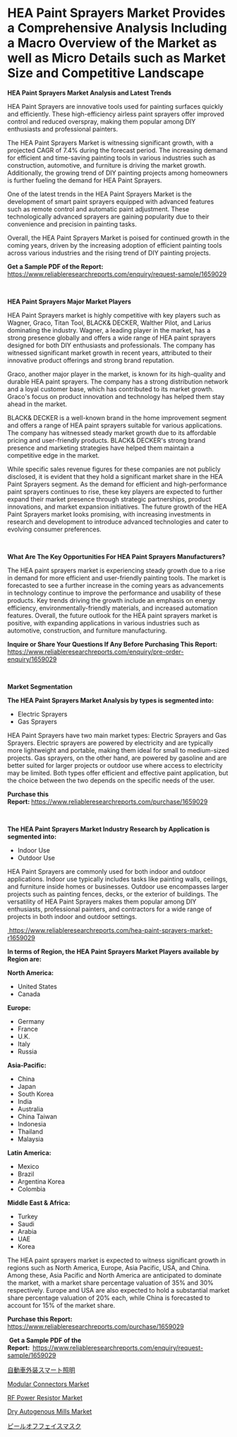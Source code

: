 <p><h1>HEA Paint Sprayers Market Provides a Comprehensive Analysis Including a Macro Overview of the Market as well as Micro Details such as Market Size and Competitive Landscape</h1></p><p><strong>HEA Paint Sprayers Market Analysis and Latest Trends</strong></p>
<p><p>HEA Paint Sprayers are innovative tools used for painting surfaces quickly and efficiently. These high-efficiency airless paint sprayers offer improved control and reduced overspray, making them popular among DIY enthusiasts and professional painters.</p><p>The HEA Paint Sprayers Market is witnessing significant growth, with a projected CAGR of 7.4% during the forecast period. The increasing demand for efficient and time-saving painting tools in various industries such as construction, automotive, and furniture is driving the market growth. Additionally, the growing trend of DIY painting projects among homeowners is further fueling the demand for HEA Paint Sprayers.</p><p>One of the latest trends in the HEA Paint Sprayers Market is the development of smart paint sprayers equipped with advanced features such as remote control and automatic paint adjustment. These technologically advanced sprayers are gaining popularity due to their convenience and precision in painting tasks.</p><p>Overall, the HEA Paint Sprayers Market is poised for continued growth in the coming years, driven by the increasing adoption of efficient painting tools across various industries and the rising trend of DIY painting projects.</p></p>
<p><strong>Get a Sample PDF of the Report:&nbsp;</strong> <a href="https://www.reliableresearchreports.com/enquiry/request-sample/1659029">https://www.reliableresearchreports.com/enquiry/request-sample/1659029</a></p>
<p>&nbsp;</p>
<p><strong>HEA Paint Sprayers Major Market Players</strong></p>
<p><p>HEA Paint Sprayers market is highly competitive with key players such as Wagner, Graco, Titan Tool, BLACK& DECKER, Walther Pilot, and Larius dominating the industry. Wagner, a leading player in the market, has a strong presence globally and offers a wide range of HEA paint sprayers designed for both DIY enthusiasts and professionals. The company has witnessed significant market growth in recent years, attributed to their innovative product offerings and strong brand reputation.</p><p>Graco, another major player in the market, is known for its high-quality and durable HEA paint sprayers. The company has a strong distribution network and a loyal customer base, which has contributed to its market growth. Graco's focus on product innovation and technology has helped them stay ahead in the market.</p><p>BLACK& DECKER is a well-known brand in the home improvement segment and offers a range of HEA paint sprayers suitable for various applications. The company has witnessed steady market growth due to its affordable pricing and user-friendly products. BLACK& DECKER's strong brand presence and marketing strategies have helped them maintain a competitive edge in the market.</p><p>While specific sales revenue figures for these companies are not publicly disclosed, it is evident that they hold a significant market share in the HEA Paint Sprayers segment. As the demand for efficient and high-performance paint sprayers continues to rise, these key players are expected to further expand their market presence through strategic partnerships, product innovations, and market expansion initiatives. The future growth of the HEA Paint Sprayers market looks promising, with increasing investments in research and development to introduce advanced technologies and cater to evolving consumer preferences.</p></p>
<p>&nbsp;</p>
<p><strong>What Are The Key Opportunities For HEA Paint Sprayers Manufacturers?</strong></p>
<p><p>The HEA paint sprayers market is experiencing steady growth due to a rise in demand for more efficient and user-friendly painting tools. The market is forecasted to see a further increase in the coming years as advancements in technology continue to improve the performance and usability of these products. Key trends driving the growth include an emphasis on energy efficiency, environmentally-friendly materials, and increased automation features. Overall, the future outlook for the HEA paint sprayers market is positive, with expanding applications in various industries such as automotive, construction, and furniture manufacturing.</p></p>
<p><strong>Inquire or Share Your Questions If Any Before Purchasing This Report:</strong> <a href="https://www.reliableresearchreports.com/enquiry/pre-order-enquiry/1659029">https://www.reliableresearchreports.com/enquiry/pre-order-enquiry/1659029</a></p>
<p>&nbsp;</p>
<p><strong>Market Segmentation</strong></p>
<p><strong>The HEA Paint Sprayers Market Analysis by types is segmented into:</strong></p>
<p><ul><li>Electric Sprayers</li><li>Gas Sprayers</li></ul></p>
<p><p>HEA Paint Sprayers have two main market types: Electric Sprayers and Gas Sprayers. Electric sprayers are powered by electricity and are typically more lightweight and portable, making them ideal for small to medium-sized projects. Gas sprayers, on the other hand, are powered by gasoline and are better suited for larger projects or outdoor use where access to electricity may be limited. Both types offer efficient and effective paint application, but the choice between the two depends on the specific needs of the user.</p></p>
<p><strong>Purchase this Report:&nbsp;</strong><a href="https://www.reliableresearchreports.com/purchase/1659029">https://www.reliableresearchreports.com/purchase/1659029</a></p>
<p>&nbsp;</p>
<p><strong>The HEA Paint Sprayers Market Industry Research by Application is segmented into:</strong></p>
<p><ul><li>Indoor Use</li><li>Outdoor Use</li></ul></p>
<p><p>HEA Paint Sprayers are commonly used for both indoor and outdoor applications. Indoor use typically includes tasks like painting walls, ceilings, and furniture inside homes or businesses. Outdoor use encompasses larger projects such as painting fences, decks, or the exterior of buildings. The versatility of HEA Paint Sprayers makes them popular among DIY enthusiasts, professional painters, and contractors for a wide range of projects in both indoor and outdoor settings.</p></p>
<p><a href="https://www.reliableresearchreports.com/hea-paint-sprayers-market-r1659029">&nbsp;https://www.reliableresearchreports.com/hea-paint-sprayers-market-r1659029</a></p>
<p><strong>In terms of Region, the HEA Paint Sprayers Market Players available by Region are:</strong></p>
<p>
    <p> <strong> North America: </strong>
        <ul>
            <li>United States</li>
            <li>Canada</li>
        </ul>
        </p> 
    <p> <strong> Europe: </strong>
        <ul>
            <li>Germany</li>
            <li>France</li>
            <li>U.K.</li>
            <li>Italy</li>
            <li>Russia</li>
        </ul>
        </p> 
    <p> <strong> Asia-Pacific: </strong>
        <ul>
            <li>China</li>
            <li>Japan</li>
            <li>South Korea</li>
            <li>India</li>
            <li>Australia</li>
            <li>China Taiwan</li>
            <li>Indonesia</li>
            <li>Thailand</li>
            <li>Malaysia</li>
        </ul>
        </p> 
    <p> <strong> Latin America: </strong>
        <ul>
            <li>Mexico</li>
            <li>Brazil</li>
            <li>Argentina Korea</li>
            <li>Colombia</li>
        </ul>
        </p> 
    <p> <strong> Middle East & Africa: </strong>
        <ul>
            <li>Turkey</li>
            <li>Saudi</li>
            <li>Arabia</li>
            <li>UAE</li>
            <li>Korea</li>
        </ul>
    </p>
    </p>
<p><p>The HEA paint sprayers market is expected to witness significant growth in regions such as North America, Europe, Asia Pacific, USA, and China. Among these, Asia Pacific and North America are anticipated to dominate the market, with a market share percentage valuation of 35% and 30% respectively. Europe and USA are also expected to hold a substantial market share percentage valuation of 20% each, while China is forecasted to account for 15% of the market share.</p></p>
<p><strong>Purchase this Report: </strong><a href="https://www.reliableresearchreports.com/purchase/1659029">https://www.reliableresearchreports.com/purchase/1659029</a></p>
<p>&nbsp;<strong>Get a Sample PDF of the Report:&nbsp;&nbsp;</strong><a href="https://www.reliableresearchreports.com/enquiry/request-sample/1659029">https://www.reliableresearchreports.com/enquiry/request-sample/1659029</a></p>
<p><strong></strong></p>
<p><p><a href="https://github.com/schmahlson/Market-Research-Report-List-2/blob/main/393606596199.md">自動車外装スマート照明</a></p><p><a href="https://www.linkedin.com/pulse/modular-connectors-market-furnishes-information-share-trends-g9h3f">Modular Connectors Market</a></p><p><a href="https://www.linkedin.com/pulse/rf-power-resistor-market-research-report-its-history-forecast-vnw0f">RF Power Resistor Market</a></p><p><a href="https://github.com/provorikovar/Market-Research-Report-List-4/blob/main/dry-autogenous-mills-market.md">Dry Autogenous Mills Market</a></p><p><a href="https://github.com/roulaayoub-saad/Market-Research-Report-List-1/blob/main/240655796198.md">ピールオフフェイスマスク</a></p></p>